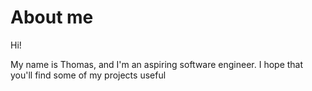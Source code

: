 # About me
Hi!

My name is Thomas, and I'm an aspiring software engineer. I hope that you'll find some of my projects useful

